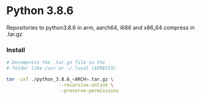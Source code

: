 # Python 3.8.6

Repositories to python3.8.6 in
arm, aarch64, i686 and x86_64
compress in .tar.gz

### Install

```bash
# Decompress the .tar.gz file in the
# folder like /usr or ~/.local ($PREFIX)

tar -zxf ./python_3.8.6_<ARCH>.tar.gz \
                   --recursive-unlink \
                   --preserve-permissions
```
